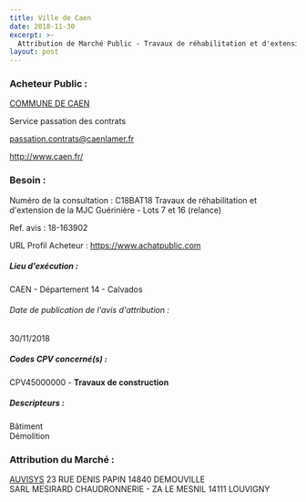```yaml
---
title: Ville de Caen
date: 2018-11-30
excerpt: >-
  Attribution de Marché Public - Travaux de réhabilitation et d'extension de la MJC Guérinière - Lots 7 et 16 (relance)
layout: post
---
```


### Acheteur Public : 
<a href="/acheteur-134/siren-211401187"> COMMUNE DE CAEN</a><br/>

Service passation des contrats

passation.contrats@caenlamer.fr


http://www.caen.fr/
### Besoin :

Numéro de la consultation : C18BAT18 Travaux de réhabilitation et d'extension de la MJC Guérinière - Lots 7 et 16 (relance)

Ref. avis : 18-163902

URL Profil Acheteur : https://www.achatpublic.com

##### Lieu d'exécution :

CAEN - Département 14 - Calvados

###### Date de publication de l'avis d'attribution : 
30/11/2018

##### Codes CPV concerné(s) :
CPV45000000 - **Travaux de construction** <br/>

##### Descripteurs :
Bâtiment <br/>
Démolition <br/>

### Attribution du Marché :
<a href="/entreprise-566/siren-490043098"> AUVISYS</a>    23 RUE DENIS PAPIN 14840 DEMOUVILLE <br/>
SARL MESIRARD CHAUDRONNERIE - ZA LE MESNIL 14111 LOUVIGNY <br/>
